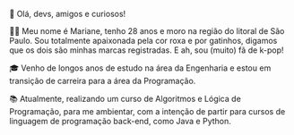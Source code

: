 👋 Olá, devs, amigos e curiosos! 


🙎‍♀️ Meu nome é Mariane, tenho 28 anos e moro na região do litoral de São Paulo. Sou totalmente apaixonada pela cor roxa e por gatinhos, digamos que os dois são minhas marcas registradas. E ah, sou (muito) fã de k-pop!


🎓 Venho de longos anos de estudo na área da Engenharia e estou em transição de carreira para a área da Programação.

📚 Atualmente, realizando um curso de Algoritmos e Lógica de Programação, para me ambientar, com a intenção de partir para cursos de linguagem de programação back-end, como Java e Python.
